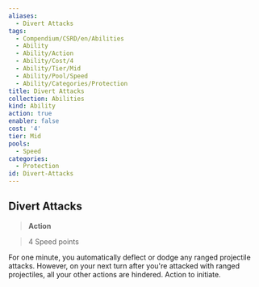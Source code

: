 ```yaml
---
aliases:
  - Divert Attacks
tags:
  - Compendium/CSRD/en/Abilities
  - Ability
  - Ability/Action
  - Ability/Cost/4
  - Ability/Tier/Mid
  - Ability/Pool/Speed
  - Ability/Categories/Protection
title: Divert Attacks
collection: Abilities
kind: Ability
action: true
enabler: false
cost: '4'
tier: Mid
pools:
  - Speed
categories:
  - Protection
id: Divert-Attacks
---
```

## Divert Attacks    
>**Action**    
>4 Speed points  
    
For one minute, you automatically deflect or dodge any ranged projectile attacks. However, on your next turn after you're attacked with ranged projectiles, all your other actions are hindered. Action to initiate.
